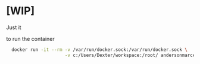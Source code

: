 # [WIP]
Just it


to run the container
```bash
  docker run -it --rm -v /var/run/docker.sock:/var/run/docker.sock \
                      -v c:/Users/Dexter/workspace:/root/ andersonmarcelino/devenv
```
